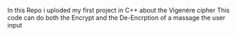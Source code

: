 In this Repo i uploded my first project in C++ about the Vigenère cipher
This code can do both the Encrypt and the De-Encrption of a massage the user input
